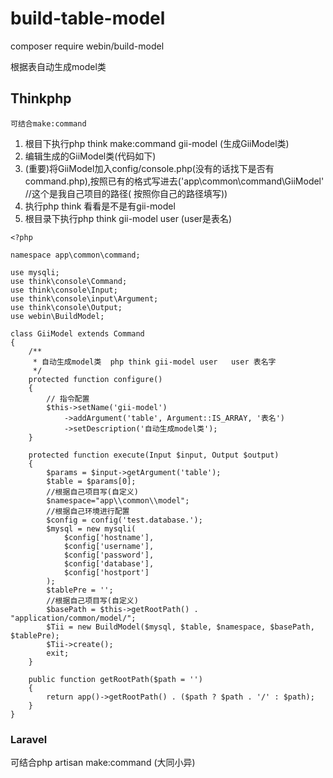# build-table-model 
composer require webin/build-model

根据表自动生成model类

## Thinkphp

    可结合make:command

1. 根目下执行php think make:command gii-model (生成GiiModel类)
2. 编辑生成的GiiModel类(代码如下)
3. (重要)将GiiModel加入config/console.php(没有的话找下是否有command.php),按照已有的格式写进去('app\common\command\GiiModel' //这个是我自己项目的路径(
   按照你自己的路径填写))
4. 执行php think 看看是不是有gii-model
5. 根目录下执行php think gii-model user (user是表名)

~~~
<?php

namespace app\common\command;

use mysqli;
use think\console\Command;
use think\console\Input;
use think\console\input\Argument;
use think\console\Output;
use webin\BuildModel;

class GiiModel extends Command
{
    /**
     * 自动生成model类  php think gii-model user   user 表名字
     */
    protected function configure()
    {
        // 指令配置
        $this->setName('gii-model')
            ->addArgument('table', Argument::IS_ARRAY, '表名')
            ->setDescription('自动生成model类');
    }

    protected function execute(Input $input, Output $output)
    {
        $params = $input->getArgument('table');
        $table = $params[0];
        //根据自己项目写(自定义)
        $namespace="app\\common\\model";
        //根据自己环境进行配置
        $config = config('test.database.');
        $mysql = new mysqli(
            $config['hostname'],
            $config['username'],
            $config['password'],
            $config['database'],
            $config['hostport']
        );
        $tablePre = '';
        //根据自己项目写(自定义)
        $basePath = $this->getRootPath() . "application/common/model/";
        $Tii = new BuildModel($mysql, $table, $namespace, $basePath, $tablePre);
        $Tii->create();
        exit;
    }

    public function getRootPath($path = '')
    {
        return app()->getRootPath() . ($path ? $path . '/' : $path);
    }
}

~~~

### Laravel

可结合php artisan make:command  (大同小异)

